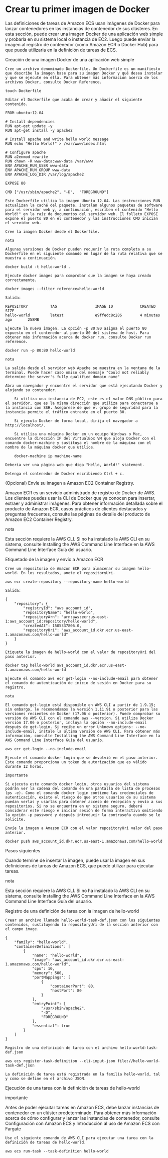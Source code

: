 # Crear tu primer imagen de Docker

Las definiciones de tareas de Amazon ECS usan imágenes de Docker para lanzar contenedores en las instancias de contenedor de sus clústeres. En esta sección, puede crear una imagen Docker de una aplicación web simple y probarla en su sistema local o instancia de EC2. Luego puede enviar la imagen al registro de contenedor (como Amazon ECR o Docker Hub) para que pueda utilizarla en la definición de tareas de ECS.

Creación de una imagen Docker de una aplicación web simple

    Cree un archivo denominado Dockerfile. Un Dockerfile es un manifiesto que describe la imagen base para su imagen Docker y qué desea instalar y que se ejecute en ella. Para obtener más información acerca de los archivos Docker, consulte Docker Reference.

    touch Dockerfile

    Editar el Dockerfile que acaba de crear y añadir el siguiente contenido.

    FROM ubuntu:12.04

    # Install dependencies
    RUN apt-get update -y
    RUN apt-get install -y apache2

    # Install apache and write hello world message
    RUN echo "Hello World!" > /var/www/index.html

    # Configure apache
    RUN a2enmod rewrite
    RUN chown -R www-data:www-data /var/www
    ENV APACHE_RUN_USER www-data
    ENV APACHE_RUN_GROUP www-data
    ENV APACHE_LOG_DIR /var/log/apache2

    EXPOSE 80

    CMD ["/usr/sbin/apache2", "-D",  "FOREGROUND"]

    Este Dockerfile utiliza la imagen Ubuntu 12.04. Las instrucciones RUN actualizan la caché del paquete, instalan algunos paquetes de software para el servidor web y, a continuación, escriben el contenido "Hello World!" en la raíz de documentos del servidor web. El folleto EXPOSE expone el puerto 80 en el contenedor y las instrucciones CMD inician el servidor web.

    Cree la imagen Docker desde el Dockerfile.

    nota

    Algunas versiones de Docker pueden requerir la ruta completa a su Dockerfile en el siguiente comando en lugar de la ruta relativa que se muestra a continuación.

    docker build -t hello-world .

    Ejecute docker images para comprobar que la imagen se haya creado correctamente.

    docker images --filter reference=hello-world

    Salida:

    REPOSITORY          TAG                 IMAGE ID            CREATED             SIZE
    hello-world         latest              e9ffedc8c286        4 minutes ago       258MB

    Ejecute la nueva imagen. La opción -p 80:80 asigna el puerto 80 expuesto en el contenedor al puerto 80 del sistema de host. Para obtener más información acerca de docker run, consulte Docker run reference.

    docker run -p 80:80 hello-world

    nota

    La salida desde el servidor web Apache se muestra en la ventana de la terminal. Puede hacer caso omiso del mensaje "Could not reliably determine the server's fully qualified domain name"

    Abra un navegador y encuentre el servidor que está ejecutando Docker y alojando su contenedor.

        Si utiliza una instancia de EC2, este es el valor DNS público para el servidor, que es la misma dirección que utiliza para conectarse a la instancia con SSH. Asegúrese de que el grupo de seguridad para la instancia permite el tráfico entrante en el puerto 80.

        Si ejecuta Docker de forma local, dirija el navegador a http://localhost/.

        Si utiliza una máquina Docker en un equipo Windows o Mac, encuentre la dirección IP del VirtualBox VM que aloja Docker con el comando docker-machine y sustituya el nombre de la máquina con el nombre de la máquina docker que utilice.

        docker-machine ip machine-name

    Debería ver una página web que diga "Hello, World!" statement.

    Detenga el contenedor de Docker escribiendo Ctrl + c.

(Opcional) Envíe su imagen a Amazon EC2 Container Registry.

Amazon ECR es un servicio administrado de registro de Docker de AWS. Los clientes puedes usar la CLI de Docker que ya conocen para insertar, extraer y administrar imágenes. Para obtener información detallada sobre el producto de Amazon ECR, casos prácticos de clientes destacados y preguntas frecuentes, consulte las páginas de detalle del producto de Amazon EC2 Container Registry.

nota

Esta sección requiere la AWS CLI. Si no ha instalado la AWS CLI en su sistema, consulte Installing the AWS Command Line Interface en la AWS Command Line Interface Guía del usuario.

Etiquetado de la imagen y envío a Amazon ECR

    Cree un repositorio de Amazon ECR para almacenar su imagen hello-world. En los resultados, anote el repositoryUri.

    aws ecr create-repository --repository-name hello-world

    Salida:

    {
        "repository": {
            "registryId": "aws_account_id",
            "repositoryName": "hello-world",
            "repositoryArn": "arn:aws:ecr:us-east-1:aws_account_id:repository/hello-world",
            "createdAt": 1505337806.0,
            "repositoryUri": "aws_account_id.dkr.ecr.us-east-1.amazonaws.com/hello-world"
        }
    }

    Etiquete la imagen de hello-world con el valor de repositoryUri del paso anterior.

    docker tag hello-world aws_account_id.dkr.ecr.us-east-1.amazonaws.com/hello-world

    Ejecute el comando aws ecr get-login --no-include-email para obtener el comando de autenticación de inicio de sesión en Docker para su registro.

    nota

    El comando get-login está disponible en AWS CLI a partir de 1.9.15; sin embargo, le recomendamos la versión 1.11.91 o posterior para las versiones recientes de Docker (17.06 o posterior). Puede comprobar su versión de AWS CLI con el comando aws --version. Si utiliza Docker versión 17.06 o posterior, incluya la opción --no-include-email después de get-login. Si recibe un error Unknown options: --no-include-email, instale la última versión de AWS CLI. Para obtener más información, consulte Installing the AWS Command Line Interface en la AWS Command Line Interface Guía del usuario.

    aws ecr get-login --no-include-email

    Ejecute el comando docker login que se devolvió en el paso anterior. Este comando proporciona un token de autorización que es válido durante 12 horas.

    importante

    Si ejecuta este comando docker login, otros usuarios del sistema podrán ver la cadena del comando en una pantalla de lista de procesos (ps -e). Como el comando docker login contiene las credenciales de autenticación, existe el riesgo de que otros usuarios de su sistema puedan verlas y usarlas para obtener acceso de recepción y envío a sus repositorios. Si no se encuentra en un sistema seguro, deberá considerar este riesgo e iniciar sesión de forma interactiva omitiendo la opción -p password y después introducir la contraseña cuando se le solicite.

    Envíe la imagen a Amazon ECR con el valor repositoryUri valor del paso anterior.

    docker push aws_account_id.dkr.ecr.us-east-1.amazonaws.com/hello-world

Pasos siguientes

Cuando termine de insertar la imagen, puede usar la imagen en sus definiciones de tareas de Amazon ECS, que puede utilizar para ejecutar tareas.

nota

Esta sección requiere la AWS CLI. Si no ha instalado la AWS CLI en su sistema, consulte Installing the AWS Command Line Interface en la AWS Command Line Interface Guía del usuario.

Registro de una definición de tarea con la imagen de hello-world

    Crear un archivo llamado hello-world-task-def.json con los siguientes contenidos, sustituyendo la repositoryUri de la sección anterior con el campo image.

    {
        "family": "hello-world",
        "containerDefinitions": [
            {
                "name": "hello-world",
                "image": "aws_account_id.dkr.ecr.us-east-1.amazonaws.com/hello-world",
                "cpu": 10,
                "memory": 500,
                "portMappings": [
                    {
                        "containerPort": 80,
                        "hostPort": 80
                    }
                ],
                "entryPoint": [
                    "/usr/sbin/apache2",
                    "-D",
                    "FOREGROUND"
                ],
                "essential": true
            }
        ]
    }

    Registro de una definición de tarea con el archivo hello-world-task-def.json

    aws ecs register-task-definition --cli-input-json file://hello-world-task-def.json

    La definición de tarea está registrada en la familia hello-world, tal y como se define en el archivo JSON.

Ejecución de una tarea con la definición de tareas de hello-world

importante

Antes de poder ejecutar tareas en Amazon ECS, debe lanzar instancias de contenedor en un clúster predeterminado. Para obtener más información acerca de cómo configurar y lanzar las instancias de contenedor, consulte Configuración con Amazon ECS y Introducción al uso de Amazon ECS con Fargate

    Use el siguiente comando de AWS CLI para ejecutar una tarea con la definición de tareas de hello-world.

    aws ecs run-task --task-definition hello-world
